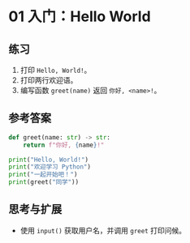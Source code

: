 # 01 入门：Hello World

## 练习
1) 打印 `Hello, World!`。
2) 打印两行欢迎语。
3) 编写函数 `greet(name)` 返回 `你好, <name>!`。

## 参考答案
```python
def greet(name: str) -> str:
    return f"你好, {name}!"

print("Hello, World!")
print("欢迎学习 Python")
print("一起开始吧！")
print(greet("同学"))
```

## 思考与扩展
- 使用 `input()` 获取用户名，并调用 `greet` 打印问候。
